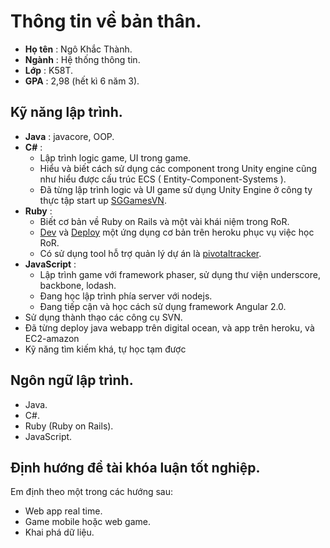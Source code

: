 # Thông tin về bản thân.

- __Họ tên__ : Ngô Khắc Thành.
- __Ngành__ : Hệ thống thông tin.
- __Lớp__ : K58T.
- __GPA__ : 2,98 (hết kì 6 năm 3).

## Kỹ năng lập trình.
- __Java__ :  javacore, OOP.
- __C#__ :
    + Lập trình logic game, UI trong game.
    + Hiểu và biết cách sử dụng các component trong Unity engine cũng như hiểu được cấu trúc ECS ( Entity-Component-Systems ).
    + Đã từng lập trình logic và UI game sử dụng Unity Engine ở công ty thực tập start up [SGGamesVN](https://play.google.com/store/apps/dev?id=5214598106627325141&hl=vi).
- __Ruby__ :
    + Biết cơ bản về Ruby on Rails và một vài khái niệm trong RoR.
    + [Dev](https://github.com/INT22083-HTTN/Wallets-Happy) và [Deploy](https://happywallets.herokuapp.com/) một ứng dụng cơ bản trên heroku phục vụ việc học RoR.
    + Có sử dụng tool hỗ trợ quản lý dự án là [pivotaltracker](https://www.pivotaltracker.com).
- __JavaScript__ :
    + Lập trình game với framework phaser, sử dụng thư viện underscore, backbone, lodash.
    + Đang học lập trình phía server với nodejs.
    + Đang tiếp cận và học cách sử dụng framework Angular 2.0.
- Sử dụng thành thạo các công cụ SVN.
- Đã từng deploy java webapp trên digital ocean, và app trên heroku, và EC2-amazon
- Kỹ năng tìm kiếm khá, tự học tạm được

## Ngôn ngữ lập trình.
- Java.
- C#.
- Ruby (Ruby on Rails).
- JavaScript.

## Định hướng đề tài khóa luận tốt nghiệp.
Em định theo một trong các hướng sau:
- Web app real time.
- Game mobile hoặc web game.
- Khai phá dữ liệu.

